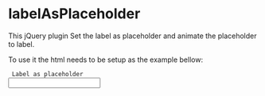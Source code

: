 labelAsPlaceholder
==================

This jQuery plugin Set the label as placeholder and animate the placeholder to label.

To use it the html needs to be setup as the example bellow:

<code><div class="control-group">
  <label>Label as placeholder</label>
  <input type="text" name="input" />
</div>
</code>